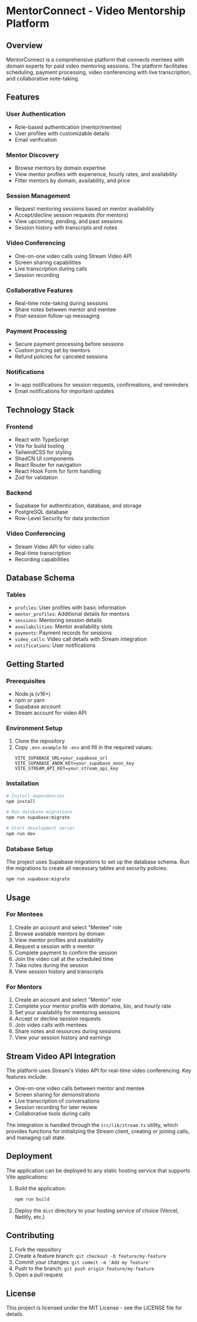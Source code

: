 # MentorConnect - Video Mentorship Platform

## Overview

MentorConnect is a comprehensive platform that connects mentees with domain experts for paid video mentoring sessions. The platform facilitates scheduling, payment processing, video conferencing with live transcription, and collaborative note-taking.

## Features

### User Authentication
- Role-based authentication (mentor/mentee)
- User profiles with customizable details
- Email verification

### Mentor Discovery
- Browse mentors by domain expertise
- View mentor profiles with experience, hourly rates, and availability
- Filter mentors by domain, availability, and price

### Session Management
- Request mentoring sessions based on mentor availability
- Accept/decline session requests (for mentors)
- View upcoming, pending, and past sessions
- Session history with transcripts and notes

### Video Conferencing
- One-on-one video calls using Stream Video API
- Screen sharing capabilities
- Live transcription during calls
- Session recording

### Collaborative Features
- Real-time note-taking during sessions
- Share notes between mentor and mentee
- Post-session follow-up messaging

### Payment Processing
- Secure payment processing before sessions
- Custom pricing set by mentors
- Refund policies for canceled sessions

### Notifications
- In-app notifications for session requests, confirmations, and reminders
- Email notifications for important updates

## Technology Stack

### Frontend
- React with TypeScript
- Vite for build tooling
- TailwindCSS for styling
- ShadCN UI components
- React Router for navigation
- React Hook Form for form handling
- Zod for validation

### Backend
- Supabase for authentication, database, and storage
- PostgreSQL database
- Row-Level Security for data protection

### Video Conferencing
- Stream Video API for video calls
- Real-time transcription
- Recording capabilities

## Database Schema

### Tables
- `profiles`: User profiles with basic information
- `mentor_profiles`: Additional details for mentors
- `sessions`: Mentoring session details
- `availabilities`: Mentor availability slots
- `payments`: Payment records for sessions
- `video_calls`: Video call details with Stream integration
- `notifications`: User notifications

## Getting Started

### Prerequisites
- Node.js (v16+)
- npm or yarn
- Supabase account
- Stream account for video API

### Environment Setup
1. Clone the repository
2. Copy `.env.example` to `.env` and fill in the required values:
   ```
   VITE_SUPABASE_URL=your_supabase_url
   VITE_SUPABASE_ANON_KEY=your_supabase_anon_key
   VITE_STREAM_API_KEY=your_stream_api_key
   ```

### Installation
```bash
# Install dependencies
npm install

# Run database migrations
npm run supabase:migrate

# Start development server
npm run dev
```

### Database Setup
The project uses Supabase migrations to set up the database schema. Run the migrations to create all necessary tables and security policies:

```bash
npm run supabase:migrate
```

## Usage

### For Mentees
1. Create an account and select "Mentee" role
2. Browse available mentors by domain
3. View mentor profiles and availability
4. Request a session with a mentor
5. Complete payment to confirm the session
6. Join the video call at the scheduled time
7. Take notes during the session
8. View session history and transcripts

### For Mentors
1. Create an account and select "Mentor" role
2. Complete your mentor profile with domains, bio, and hourly rate
3. Set your availability for mentoring sessions
4. Accept or decline session requests
5. Join video calls with mentees
6. Share notes and resources during sessions
7. View your session history and earnings

## Stream Video API Integration

The platform uses Stream's Video API for real-time video conferencing. Key features include:

- One-on-one video calls between mentor and mentee
- Screen sharing for demonstrations
- Live transcription of conversations
- Session recording for later review
- Collaborative tools during calls

The integration is handled through the `src/lib/stream.ts` utility, which provides functions for initializing the Stream client, creating or joining calls, and managing call state.

## Deployment

The application can be deployed to any static hosting service that supports Vite applications:

1. Build the application:
   ```bash
   npm run build
   ```

2. Deploy the `dist` directory to your hosting service of choice (Vercel, Netlify, etc.)

## Contributing

1. Fork the repository
2. Create a feature branch: `git checkout -b feature/my-feature`
3. Commit your changes: `git commit -m 'Add my feature'`
4. Push to the branch: `git push origin feature/my-feature`
5. Open a pull request

## License

This project is licensed under the MIT License - see the LICENSE file for details.
